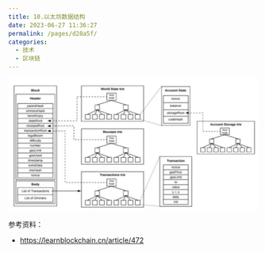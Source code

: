 ```yaml
---
title: 10.以太坊数据结构
date: 2023-06-27 11:36:27
permalink: /pages/d28a5f/
categories:
  - 技术
  - 区块链
---
```


![总体](./images/eth-tree.png)



参考资料：

- https://learnblockchain.cn/article/472
